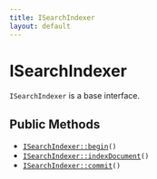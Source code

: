 ```yaml
---
title: ISearchIndexer
layout: default
---
```


# ISearchIndexer

<code>ISearchIndexer</code> is a base interface.

## Public Methods

* <code><a href="ISearchIndexer%3A%3Abegin">ISearchIndexer::begin</a>()</code>
* <code><a href="ISearchIndexer%3A%3AindexDocument">ISearchIndexer::indexDocument</a>()</code>
* <code><a href="ISearchIndexer%3A%3Acommit">ISearchIndexer::commit</a>()</code>

